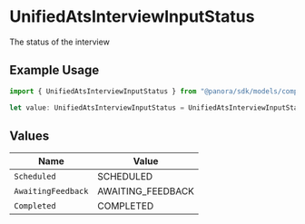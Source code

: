 # UnifiedAtsInterviewInputStatus

The status of the interview

## Example Usage

```typescript
import { UnifiedAtsInterviewInputStatus } from "@panora/sdk/models/components";

let value: UnifiedAtsInterviewInputStatus = UnifiedAtsInterviewInputStatus.Scheduled;
```

## Values

| Name               | Value              |
| ------------------ | ------------------ |
| `Scheduled`        | SCHEDULED          |
| `AwaitingFeedback` | AWAITING_FEEDBACK  |
| `Completed`        | COMPLETED          |